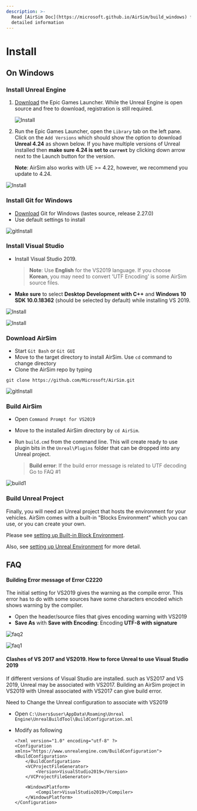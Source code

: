 ```yaml
---
description: >-
  Read [AirSim Doc](https://microsoft.github.io/AirSim/build_windows) for more
  detailed information
---
```


# Install

## On Windows

### Install Unreal Engine

1. [Download](https://www.unrealengine.com/download) the Epic Games Launcher. While the Unreal Engine is open source and free to download, registration is still required.

   ![Install](../../.gitbook/assets/install1.jpg)

2. Run the Epic Games Launcher, open the `Library` tab on the left pane. Click on the `Add Versions` which should show the option to download **Unreal 4.24** as shown below. If you have multiple versions of Unreal installed then **make sure 4.24 is set to `current`** by clicking down arrow next to the Launch button for the version.

   **Note**: AirSim also works with UE &gt;= 4.22, however, we recommend you update to 4.24.

![Install](../../.gitbook/assets/install2.jpg)

### Install Git for Windows

* [Download](https://git-scm.com/) Git for Windows \(lastes source, release 2.27.0\)
* Use default settings to install

![gitInstall](../../.gitbook/assets/gitInstall.jpg)

### Install Visual Studio

* Install Visual Studio 2019.

  > **Note**: Use **English** for the VS2019 language. If you choose **Korean**, you may need to convert 'UTF Encoding' is some AirSim source files.

* **Make sure** to select **Desktop Development with C++** and **Windows 10 SDK 10.0.18362** \(should be selected by default\) while installing VS 2019.

![Install](../../.gitbook/assets/install_vs1.jpg)

![Install](../../.gitbook/assets/install_vs2.jpg)

### Download AirSim

* Start `Git Bash` or `Git GUI`
* Move to the target directory to install AirSim. Use `cd` command to change directory
* Clone the AirSim repo by typing

```text
git clone https://github.com/Microsoft/AirSim.git
```

![gitInstall](../../.gitbook/assets/clone1.jpg)

### Build AirSim

* Open `Command Prompt for VS2019`
* Move to the installed AirSim directory by `cd AirSim`.
* Run `build.cmd` from the command line. This will create ready to use plugin bits in the `Unreal\Plugins` folder that can be dropped into any Unreal project.



  > **Build error**: If the build error message is related to UTF decoding Go to FAQ \#1

![build1](../../.gitbook/assets/build1.jpg)

### Build Unreal Project

Finally, you will need an Unreal project that hosts the environment for your vehicles. AirSim comes with a built-in "Blocks Environment" which you can use, or you can create your own.

Please see [setting up Built-in Block Environment](../tutorial/tutorial_block.md).

Also, see [setting up Unreal Environment](https://microsoft.github.io/AirSim/unreal_proj/) for more detail.

## FAQ

#### Building Error message of Error C2220

The initial setting for VS2019 gives the warning as the compile error. This error has to do with some sources have some characters encoded which shows warning by the compiler.

* Open the header/source files that gives encoding warning with VS2019
* **Save As** with **Save with Encoding**: Encoding **UTF-8 with signature**

![faq2](../../.gitbook/assets/faq2.jpg)

![faq1](../../.gitbook/assets/FAQ1.jpg)

#### Clashes of VS 2017 and VS2019. How to force Unreal to use Visual Studio 2019

If different versions of Visual Studio are installed. such as VS2017 and VS 2019, Unreal may be associated with VS2017. Building an AirSim project in VS2019 with Unreal associated with VS2017 can give build error.

Need to Change the Unreal configuration to associate with VS2019

* Open `C:\Users$user\AppData\Roaming\Unreal Engine\UnrealBuildTool\BuildConfiguration.xml`
* Modify as following

  ```markup
  <?xml version="1.0" encoding="utf-8" ?>
  <Configuration xmlns="https://www.unrealengine.com/BuildConfiguration">
  <BuildConfiguration>
      </BuildConfiguration>
      <VCProjectFileGenerator>
          <Version>VisualStudio2019</Version>
      </VCProjectFileGenerator>

      <WindowsPlatform>
          <Compiler>VisualStudio2019</Compiler>
      </WindowsPlatform>
  </Configuration>
  ```

